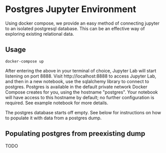 # Postgres Jupyter Environment

Using docker compose, we provide an easy method of connecting jupyter to an
isolated postgresql database. This can be an effective way of exploring
existing relational data.

## Usage

    docker-compose up

After entering the above in your terminal of choice, Jupyter Lab will start
listening on port 8888. Visit http://localhost:8888 to access Jupyter Lab,
and then in a new notebook, use the sqlalchemy library to connect to
postgres. Postgres is available in the default private network Docker Compose
creates for you, using the hostname "postgres". Your notebook will have
access to this hostname by default; no further configuration is required. See
example notebook for more details.

The postgres database starts off empty. See below for instructions on how to
populate it with data from a postgres dump.

## Populating postgres from preexisting dump

TODO
